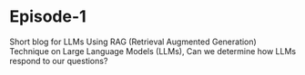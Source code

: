 # Episode-1
Short blog for LLMs Using RAG (Retrieval Augmented Generation) Technique on Large Language Models (LLMs), Can we determine how LLMs respond to our questions?
